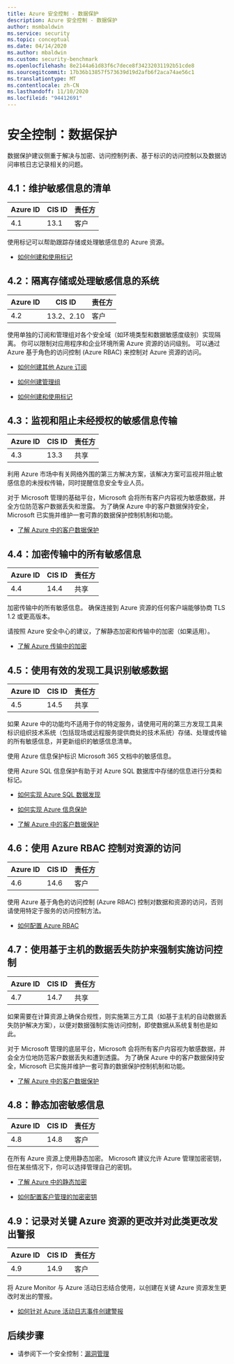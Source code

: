 ```yaml
---
title: Azure 安全控制 - 数据保护
description: Azure 安全控制 - 数据保护
author: msmbaldwin
ms.service: security
ms.topic: conceptual
ms.date: 04/14/2020
ms.author: mbaldwin
ms.custom: security-benchmark
ms.openlocfilehash: 8e2144a61d83f6c7dece8f34232031192b51cde8
ms.sourcegitcommit: 17b36b13857f573639d19d2afb6f2aca74ae56c1
ms.translationtype: MT
ms.contentlocale: zh-CN
ms.lasthandoff: 11/10/2020
ms.locfileid: "94412691"
---
```

# <a name="security-control-data-protection"></a>安全控制：数据保护

数据保护建议侧重于解决与加密、访问控制列表、基于标识的访问控制以及数据访问审核日志记录相关的问题。

## <a name="41-maintain-an-inventory-of-sensitive-information"></a>4.1：维护敏感信息的清单

| Azure ID | CIS ID | 责任方 |
|--|--|--|
| 4.1 | 13.1 | 客户 |

使用标记可以帮助跟踪存储或处理敏感信息的 Azure 资源。

- [如何创建和使用标记](../../azure-resource-manager/management/tag-resources.md)

## <a name="42-isolate-systems-storing-or-processing-sensitive-information"></a>4.2：隔离存储或处理敏感信息的系统

| Azure ID | CIS ID | 责任方 |
|--|--|--|
| 4.2 | 13.2、2.10 | 客户 |

使用单独的订阅和管理组对各个安全域（如环境类型和数据敏感度级别）实现隔离。 你可以限制对应用程序和企业环境所需 Azure 资源的访问级别。 可以通过 Azure 基于角色的访问控制 (Azure RBAC) 来控制对 Azure 资源的访问。 

- [如何创建其他 Azure 订阅](../../cost-management-billing/manage/create-subscription.md)

- [如何创建管理组](../../governance/management-groups/create-management-group-portal.md)

- [如何创建和使用标记](../../azure-resource-manager/management/tag-resources.md)

## <a name="43-monitor-and-block-unauthorized-transfer-of-sensitive-information"></a>4.3：监视和阻止未经授权的敏感信息传输

| Azure ID | CIS ID | 责任方 |
|--|--|--|
| 4.3 | 13.3 | 共享 |

利用 Azure 市场中有关网络外围的第三方解决方案，该解决方案可监视并阻止敏感信息的未授权传输，同时提醒信息安全专业人员。

对于 Microsoft 管理的基础平台，Microsoft 会将所有客户内容视为敏感数据，并全方位防范客户数据丢失和泄露。 为了确保 Azure 中的客户数据保持安全，Microsoft 已实施并维护一套可靠的数据保护控制机制和功能。

- [了解 Azure 中的客户数据保护](../fundamentals/protection-customer-data.md)

## <a name="44-encrypt-all-sensitive-information-in-transit"></a>4.4：加密传输中的所有敏感信息

| Azure ID | CIS ID | 责任方 |
|--|--|--|
| 4.4 | 14.4 | 共享 |

加密传输中的所有敏感信息。 确保连接到 Azure 资源的任何客户端能够协商 TLS 1.2 或更高版本。

请按照 Azure 安全中心的建议，了解静态加密和传输中的加密（如果适用）。

- [了解 Azure 传输中的加密](../fundamentals/encryption-overview.md#encryption-of-data-in-transit)

## <a name="45-use-an-active-discovery-tool-to-identify-sensitive-data"></a>4.5：使用有效的发现工具识别敏感数据

| Azure ID | CIS ID | 责任方 |
|--|--|--|
| 4.5 | 14.5 | 共享 |

如果 Azure 中的功能均不适用于你的特定服务，请使用可用的第三方发现工具来标识组织技术系统（包括现场或远程服务提供商处的技术系统）存储、处理或传输的所有敏感信息，并更新组织的敏感信息清单。

使用 Azure 信息保护标识 Microsoft 365 文档中的敏感信息。

使用 Azure SQL 信息保护有助于对 Azure SQL 数据库中存储的信息进行分类和标记。

- [如何实现 Azure SQL 数据发现](../../azure-sql/database/data-discovery-and-classification-overview.md)

- [如何实现 Azure 信息保护](/azure/information-protection/deployment-roadmap)

- [了解 Azure 中的客户数据保护](../fundamentals/protection-customer-data.md)

## <a name="46-use-azure-rbac-to-control-access-to-resources"></a>4.6：使用 Azure RBAC 控制对资源的访问

| Azure ID | CIS ID | 责任方 |
|--|--|--|
| 4.6 | 14.6 | 客户 |

使用 Azure 基于角色的访问控制 (Azure RBAC) 控制对数据和资源的访问，否则请使用特定于服务的访问控制方法。

- [如何配置 Azure RBAC](../../role-based-access-control/role-assignments-portal.md)

## <a name="47-use-host-based-data-loss-prevention-to-enforce-access-control"></a>4.7：使用基于主机的数据丢失防护来强制实施访问控制

| Azure ID | CIS ID | 责任方 |
|--|--|--|
| 4.7 | 14.7 | 共享 |

如果需要在计算资源上确保合规性，则实施第三方工具（如基于主机的自动数据丢失防护解决方案），以便对数据强制实施访问控制，即使数据从系统复制也是如此。

对于 Microsoft 管理的底层平台，Microsoft 会将所有客户内容视为敏感数据，并会全方位地防范客户数据丢失和遭到透露。 为了确保 Azure 中的客户数据保持安全，Microsoft 已实施并维护一套可靠的数据保护控制机制和功能。

- [了解 Azure 中的客户数据保护](../fundamentals/protection-customer-data.md)

## <a name="48-encrypt-sensitive-information-at-rest"></a>4.8：静态加密敏感信息

| Azure ID | CIS ID | 责任方 |
|--|--|--|
| 4.8 | 14.8 | 客户 |

在所有 Azure 资源上使用静态加密。 Microsoft 建议允许 Azure 管理加密密钥，但在某些情况下，你可以选择管理自己的密钥。 

- [了解 Azure 中的静态加密](../fundamentals/encryption-atrest.md)

- [如何配置客户管理的加密密钥](../../storage/common/customer-managed-keys-configure-key-vault.md)

## <a name="49-log-and-alert-on-changes-to-critical-azure-resources"></a>4.9：记录对关键 Azure 资源的更改并对此类更改发出警报

| Azure ID | CIS ID | 责任方 |
|--|--|--|
| 4.9 | 14.9 | 客户 |

将 Azure Monitor 与 Azure 活动日志结合使用，以创建在关键 Azure 资源发生更改时发出的警报。

- [如何针对 Azure 活动日志事件创建警报](../../azure-monitor/platform/alerts-activity-log.md)


## <a name="next-steps"></a>后续步骤

- 请参阅下一个安全控制：[漏洞管理](security-control-vulnerability-management.md)